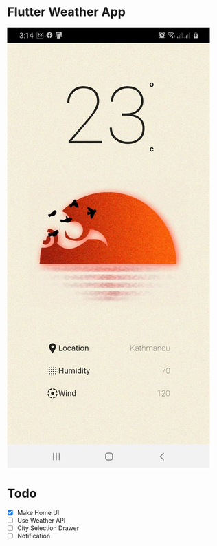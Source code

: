 # Flutter Weather App

![Flutter Weather](https://github.com/pratiksh404/flutter-weather/blob/master/screenshots/app.jpg)

# Todo

- [x] Make Home UI
- [ ] Use Weather API
- [ ] City Selection Drawer
- [ ] Notification
